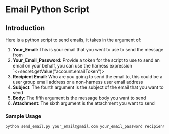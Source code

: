 # Email Python Script

## Introduction

Here is a python script to send emails, it takes in the argument of:

1. **Your_Email:** This is your email that you went to use to send the message from
2. **Your_Email_Password:** Provide a token for the script to use to send an email on your behalf, you can use the harness expression `<+secret.getValue("account.emailToken")>
3. **Recipient Email:** Who are you going to send the email to, this could be a user group email address or a non-harness user email address
4. **Subject**: The fourth argument is the subject of the email that you want to send
5. **Body**: The fifth argument is the message body you want to send
6. **Attachment**: The sixth argument is the attachment you want to send

### Sample Usage

```BASH
python send_email.py your_email@gmail.com your_email_password recipient@example.com "Test Email with Attachment" "This is a test email with an attachment. Please check the attached file." path_to_your_file.pdf
```
